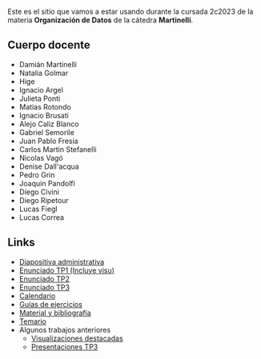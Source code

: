 Este es el sitio que vamos a estar usando durante la cursada 2c2023 de la materia **Organización de Datos** de la cátedra **Martinelli**.

## Cuerpo docente

* Damián Martinelli
* Natalia Golmar
* Hige
* Ignacio Argel
* Julieta Ponti
* Matias Rotondo
* Ignacio Brusati
* Alejo Caliz Blanco
* Gabriel Semorile
* Juan Pablo Fresia
* Carlos Martin Stefanelli
* Nicolas Vagó
* Denise Dall'acqua
* Pedro Grin
* Joaquin Pandolfi
* Diego Civini
* Diego Ripetour
* Lucas Fiegl
* Lucas Correa

## Links

* [Diapositiva administrativa](https://docs.google.com/presentation/d/13mD5yfniLVdNpt_S7MUvc611oBjy4kvmYUUvx_530qk/edit?usp=sharing)
* [Enunciado TP1 (Incluye visu)](https://organizacion-de-datos-7506-argerich.github.io/consigna_tp1_2c2023.html)
* [Enunciado TP2](https://organizacion-de-datos-7506-argerich.github.io/consigna_tp2_2c2023.html)
* [Enunciado TP3](https://organizacion-de-datos-7506-argerich.github.io/consigna_tp3_2c2023.html)
* [Calendario](calendario_2023_2c.md)
* [Guías de ejercicios](/guias)
* [Material y bibliografía](materiales.md)
* [Temario](temario.md)
* Algunos trabajos anteriores
  * [Visualizaciones destacadas](visualizaciones.md)
  * [Presentaciones TP3](tps4.md)
